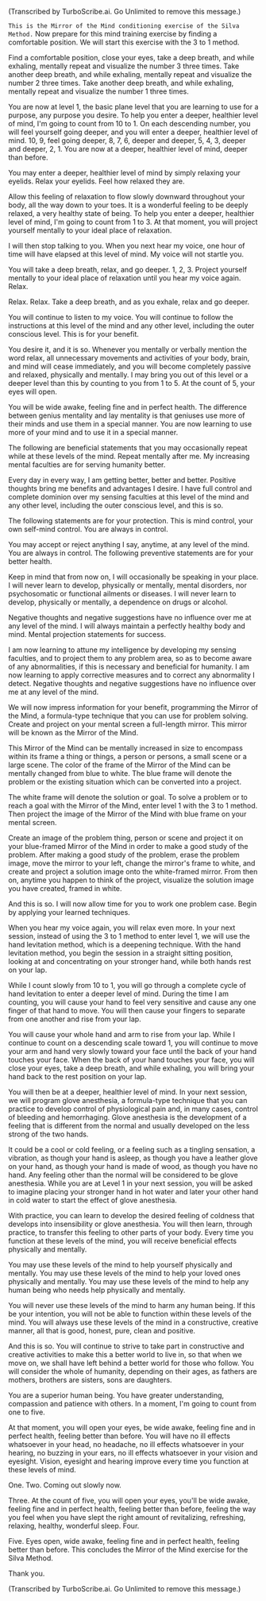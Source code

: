 (Transcribed by TurboScribe.ai. Go Unlimited to remove this message.)

`This is the Mirror of the Mind conditioning exercise of the Silva Method.` Now prepare for this mind training exercise by finding a comfortable position. We will start this exercise with the 3 to 1 method.

Find a comfortable position, close your eyes, take a deep breath, and while exhaling, mentally repeat and visualize the number 3 three times. Take another deep breath, and while exhaling, mentally repeat and visualize the number 2 three times. Take another deep breath, and while exhaling, mentally repeat and visualize the number 1 three times.

You are now at level 1, the basic plane level that you are learning to use for a purpose, any purpose you desire. To help you enter a deeper, healthier level of mind, I'm going to count from 10 to 1. On each descending number, you will feel yourself going deeper, and you will enter a deeper, healthier level of mind. 10, 9, feel going deeper, 8, 7, 6, deeper and deeper, 5, 4, 3, deeper and deeper, 2, 1. You are now at a deeper, healthier level of mind, deeper than before.

You may enter a deeper, healthier level of mind by simply relaxing your eyelids. Relax your eyelids. Feel how relaxed they are.

Allow this feeling of relaxation to flow slowly downward throughout your body, all the way down to your toes. It is a wonderful feeling to be deeply relaxed, a very healthy state of being. To help you enter a deeper, healthier level of mind, I'm going to count from 1 to 3. At that moment, you will project yourself mentally to your ideal place of relaxation.

I will then stop talking to you. When you next hear my voice, one hour of time will have elapsed at this level of mind. My voice will not startle you.

You will take a deep breath, relax, and go deeper. 1, 2, 3. Project yourself mentally to your ideal place of relaxation until you hear my voice again. Relax.

Relax. Relax. Take a deep breath, and as you exhale, relax and go deeper.

You will continue to listen to my voice. You will continue to follow the instructions at this level of the mind and any other level, including the outer conscious level. This is for your benefit.

You desire it, and it is so. Whenever you mentally or verbally mention the word relax, all unnecessary movements and activities of your body, brain, and mind will cease immediately, and you will become completely passive and relaxed, physically and mentally. I may bring you out of this level or a deeper level than this by counting to you from 1 to 5. At the count of 5, your eyes will open.

You will be wide awake, feeling fine and in perfect health. The difference between genius mentality and lay mentality is that geniuses use more of their minds and use them in a special manner. You are now learning to use more of your mind and to use it in a special manner.

The following are beneficial statements that you may occasionally repeat while at these levels of the mind. Repeat mentally after me. My increasing mental faculties are for serving humanity better.

Every day in every way, I am getting better, better and better. Positive thoughts bring me benefits and advantages I desire. I have full control and complete dominion over my sensing faculties at this level of the mind and any other level, including the outer conscious level, and this is so.

The following statements are for your protection. This is mind control, your own self-mind control. You are always in control.

You may accept or reject anything I say, anytime, at any level of the mind. You are always in control. The following preventive statements are for your better health.

Keep in mind that from now on, I will occasionally be speaking in your place. I will never learn to develop, physically or mentally, mental disorders, nor psychosomatic or functional ailments or diseases. I will never learn to develop, physically or mentally, a dependence on drugs or alcohol.

Negative thoughts and negative suggestions have no influence over me at any level of the mind. I will always maintain a perfectly healthy body and mind. Mental projection statements for success.

I am now learning to attune my intelligence by developing my sensing faculties, and to project them to any problem area, so as to become aware of any abnormalities, if this is necessary and beneficial for humanity. I am now learning to apply corrective measures and to correct any abnormality I detect. Negative thoughts and negative suggestions have no influence over me at any level of the mind.

We will now impress information for your benefit, programming the Mirror of the Mind, a formula-type technique that you can use for problem solving. Create and project on your mental screen a full-length mirror. This mirror will be known as the Mirror of the Mind.

This Mirror of the Mind can be mentally increased in size to encompass within its frame a thing or things, a person or persons, a small scene or a large scene. The color of the frame of the Mirror of the Mind can be mentally changed from blue to white. The blue frame will denote the problem or the existing situation which can be converted into a project.

The white frame will denote the solution or goal. To solve a problem or to reach a goal with the Mirror of the Mind, enter level 1 with the 3 to 1 method. Then project the image of the Mirror of the Mind with blue frame on your mental screen.

Create an image of the problem thing, person or scene and project it on your blue-framed Mirror of the Mind in order to make a good study of the problem. After making a good study of the problem, erase the problem image, move the mirror to your left, change the mirror's frame to white, and create and project a solution image onto the white-framed mirror. From then on, anytime you happen to think of the project, visualize the solution image you have created, framed in white.

And this is so. I will now allow time for you to work one problem case. Begin by applying your learned techniques.

When you hear my voice again, you will relax even more. In your next session, instead of using the 3 to 1 method to enter level 1, we will use the hand levitation method, which is a deepening technique. With the hand levitation method, you begin the session in a straight sitting position, looking at and concentrating on your stronger hand, while both hands rest on your lap.

While I count slowly from 10 to 1, you will go through a complete cycle of hand levitation to enter a deeper level of mind. During the time I am counting, you will cause your hand to feel very sensitive and cause any one finger of that hand to move. You will then cause your fingers to separate from one another and rise from your lap.

You will cause your whole hand and arm to rise from your lap. While I continue to count on a descending scale toward 1, you will continue to move your arm and hand very slowly toward your face until the back of your hand touches your face. When the back of your hand touches your face, you will close your eyes, take a deep breath, and while exhaling, you will bring your hand back to the rest position on your lap.

You will then be at a deeper, healthier level of mind. In your next session, we will program glove anesthesia, a formula-type technique that you can practice to develop control of physiological pain and, in many cases, control of bleeding and hemorrhaging. Glove anesthesia is the development of a feeling that is different from the normal and usually developed on the less strong of the two hands.

It could be a cool or cold feeling, or a feeling such as a tingling sensation, a vibration, as though your hand is asleep, as though you have a leather glove on your hand, as though your hand is made of wood, as though you have no hand. Any feeling other than the normal will be considered to be glove anesthesia. While you are at Level 1 in your next session, you will be asked to imagine placing your stronger hand in hot water and later your other hand in cold water to start the effect of glove anesthesia.

With practice, you can learn to develop the desired feeling of coldness that develops into insensibility or glove anesthesia. You will then learn, through practice, to transfer this feeling to other parts of your body. Every time you function at these levels of the mind, you will receive beneficial effects physically and mentally.

You may use these levels of the mind to help yourself physically and mentally. You may use these levels of the mind to help your loved ones physically and mentally. You may use these levels of the mind to help any human being who needs help physically and mentally.

You will never use these levels of the mind to harm any human being. If this be your intention, you will not be able to function within these levels of the mind. You will always use these levels of the mind in a constructive, creative manner, all that is good, honest, pure, clean and positive.

And this is so. You will continue to strive to take part in constructive and creative activities to make this a better world to live in, so that when we move on, we shall have left behind a better world for those who follow. You will consider the whole of humanity, depending on their ages, as fathers are mothers, brothers are sisters, sons are daughters.

You are a superior human being. You have greater understanding, compassion and patience with others. In a moment, I'm going to count from one to five.

At that moment, you will open your eyes, be wide awake, feeling fine and in perfect health, feeling better than before. You will have no ill effects whatsoever in your head, no headache, no ill effects whatsoever in your hearing, no buzzing in your ears, no ill effects whatsoever in your vision and eyesight. Vision, eyesight and hearing improve every time you function at these levels of mind.

One. Two. Coming out slowly now.

Three. At the count of five, you will open your eyes, you'll be wide awake, feeling fine and in perfect health, feeling better than before, feeling the way you feel when you have slept the right amount of revitalizing, refreshing, relaxing, healthy, wonderful sleep. Four.

Five. Eyes open, wide awake, feeling fine and in perfect health, feeling better than before. This concludes the Mirror of the Mind exercise for the Silva Method.

Thank you.

(Transcribed by TurboScribe.ai. Go Unlimited to remove this message.)